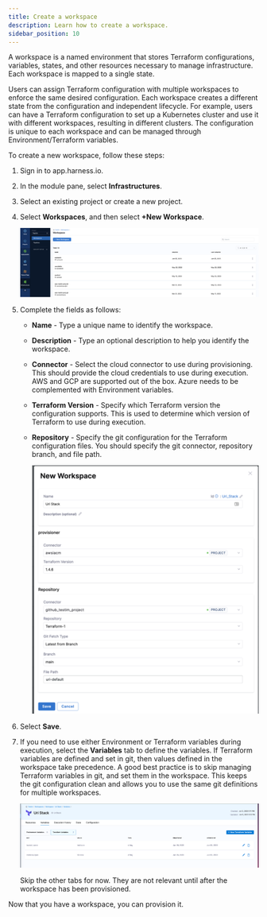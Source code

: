 ```yaml
---
title: Create a workspace
description: Learn how to create a workspace.
sidebar_position: 10
---
```


A workspace is a named environment that stores Terraform configurations, variables, states, and other resources necessary to manage infrastructure. Each workspace is mapped to a single state.

Users can assign Terraform configuration with multiple workspaces to enforce the same desired configuration. Each workspace creates a different state from the configuration and independent lifecycle. For example, users can have a Terraform configuration to set up a Kubernetes cluster and use it with different workspaces, resulting in different clusters. The configuration is unique to each workspace and can be managed through Environment/Terraform variables.

To create a new workspace, follow these steps:

1. Sign in to app.harness.io.

2. In the module pane, select **Infrastructures**. 

3. Select an existing project or create a new project. 

4. Select **Workspaces**, and then select **+New Workspace**.

    ![Create new workspace](./static/create-workspace.png)

5. Complete the fields as follows:

    * **Name** - Type a unique name to identify the workspace. 
    * **Description** - Type an optional description to help you identify the workspace. 
    * **Connector** - Select the cloud connector to use during provisioning. This should provide the cloud credentials to use during execution. AWS and GCP are supported out of the box. Azure needs to be complemented with Environment variables.
    * **Terraform Version** - Specify which Terraform version the configuration supports. This is used to determine which version of Terraform to use during execution.
    * **Repository** - Specify the git configuration for the Terraform configuration files. You should specify the git connector, repository branch, and file path.

        ![Add workspace details](./static/new-workspace.png)

6. Select **Save**. 

7. If you need to use either Environment or Terraform variables during execution, select the **Variables** tab to define the variables. If Terraform variables are defined and set in git, then values defined in the workspace take precedence. A good best practice is to skip managing Terraform variables in git, and set them in the workspace. This keeps the git configuration clean and allows you to use the same git definitions for multiple workspaces. 

    ![Workspace variables](./static/workspace-variables.png)

    Skip the other tabs for now. They are not relevant until after the workspace has been provisioned. 

Now that you have a workspace, you can provision it. 